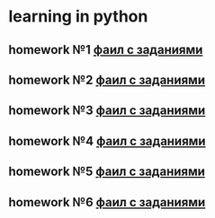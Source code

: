 # learning in python

## homework №1 [фаил с заданиями](homework_1/INFO.md)

## homework №2 [фаил с заданиями](homework_2/INFO.md)

## homework №3 [фаил с заданиями](homework_3/INFO.md)

## homework №4 [фаил с заданиями](homework_4/INFO.md)

## homework №5 [фаил с заданиями](homework_5/INFO.md)

## homework №6 [фаил с заданиями](homework_6/INFO.md)
